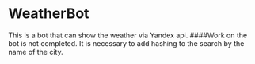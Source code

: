 # WeatherBot
This is a bot that can show the weather via Yandex api. 
####Work on the bot is not completed.
It is necessary to add hashing to the search by the name of the city.